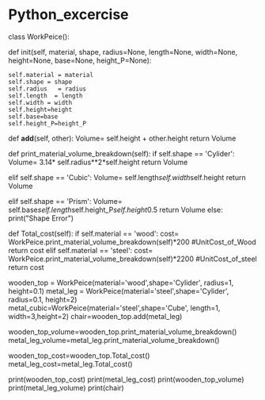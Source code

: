 # Python_excercise
class WorkPeice(): 

def init(self, material, shape, radius=None, length=None, width=None, height=None, base=None, height_P=None):

    self.material = material
    self.shape = shape
    self.radius   = radius
    self.length  = length
    self.width = width
    self.height=height
    self.base=base
    self.height_P=height_P
    

def __add__(self, other):
  Volume= self.height + other.height
  return Volume
   

def print_material_volume_breakdown(self):
  if self.shape == 'Cylider':
    Volume= 3.14* self.radius**2*self.height
    return  Volume 
     
  elif self.shape == 'Cubic':
    Volume= self.length*self.width*self.height
    return  Volume
    
  elif self.shape == 'Prism':
    Volume= self.base*self.length*self.height_P*self.height*0.5
    return  Volume
  else:
    print("Shape Error")

def Total_cost(self):
  if self.material == 'wood':
    cost= WorkPeice.print_material_volume_breakdown(self)*200 #UnitCost_of_Wood
    return  cost
  elif self.material == 'steel':
    cost= WorkPeice.print_material_volume_breakdown(self)*2200 #UnitCost_of_steel
    return  cost
    
wooden_top = WorkPeice(material='wood',shape='Cylider', radius=1, height=0.1) 
metal_leg = WorkPeice(material='steel',shape='Cylider', radius=0.1, height=2) 
metal_cubic=WorkPeice(material='steel',shape='Cube', length=1, width=3,height=2) 
chair=wooden_top.add(metal_leg)

wooden_top_volume=wooden_top.print_material_volume_breakdown() 
metal_leg_volume=metal_leg.print_material_volume_breakdown()

wooden_top_cost=wooden_top.Total_cost() 
metal_leg_cost=metal_leg.Total_cost()

print(wooden_top_cost) 
print(metal_leg_cost) 
print(wooden_top_volume) 
print(metal_leg_volume) 
print(chair)
